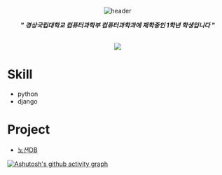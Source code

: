 <div align="center">
    
![header](https://capsule-render.vercel.app/api?type=waving&text=HelloWorld!&height=400&fontColor=ffffff)

***" 경상국립대학교 컴퓨터과학부 컴퓨터과학과에 재학중인 1학년 학생입니다 "***

<br>

<img src="http://mazassumnida.wtf/api/v2/generate_badge?boj=blpeng2">
</div>

# **Skill**
- python
- django

# **Project**
- [노션DB](https://github.com/blpeng2/python-notion)

[![Ashutosh's github activity graph](https://activity-graph.herokuapp.com/graph?username=blpeng2&theme=dracula&bg_color=ffffff&color=000000)](https://github.com/ashutosh00710/github-readme-activity-graph)
